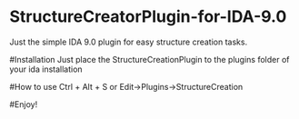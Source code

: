 # StructureCreatorPlugin-for-IDA-9.0

Just the simple IDA 9.0 plugin for easy structure creation tasks. 

#Installation
Just place the StructureCreationPlugin to the plugins folder of your ida installation

#How to use
Ctrl + Alt + S or Edit->Plugins->StructureCreation

#Enjoy!
